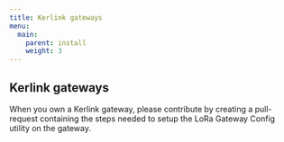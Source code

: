 ```yaml
---
title: Kerlink gateways
menu:
  main:
    parent: install
    weight: 3
---
```


## Kerlink gateways

When you own a Kerlink gateway, please contribute by creating a pull-request
containing the steps needed to setup the LoRa Gateway Config utility
on the gateway.
